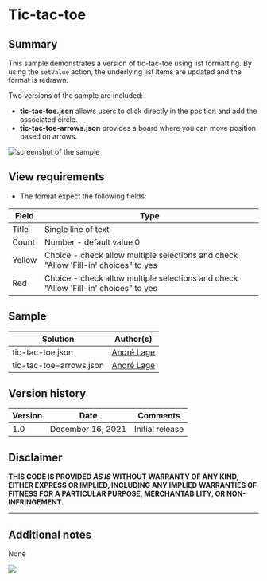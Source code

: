 # Tic-tac-toe

## Summary

This sample demonstrates a version of tic-tac-toe using list formatting. By using the `setValue` action, the underlying list items are updated and the format is redrawn.

Two versions of the sample are included:
- **tic-tac-toe.json** allows users to click directly in the position and add the associated circle.
- **tic-tac-toe-arrows.json** provides a board where you can move position based on arrows.


![screenshot of the sample](./assets/screenshot.gif)

## View requirements
- The format expect the following fields:

Field |Type
--------|---------
Title | Single line of text 
Count | Number  - default value 0
Yellow | Choice - check allow multiple selections and check "Allow 'Fill-in' choices" to yes
Red | Choice - check allow multiple selections and check "Allow 'Fill-in' choices" to yes


## Sample

Solution|Author(s)
--------|---------
tic-tac-toe.json | [André Lage](https://github.com/aaclage)
tic-tac-toe-arrows.json | [André Lage](https://github.com/aaclage)

## Version history

Version|Date|Comments
-------|----|--------
1.0|December 16, 2021|Initial release

## Disclaimer

**THIS CODE IS PROVIDED *AS IS* WITHOUT WARRANTY OF ANY KIND, EITHER EXPRESS OR IMPLIED, INCLUDING ANY IMPLIED WARRANTIES OF FITNESS FOR A PARTICULAR PURPOSE, MERCHANTABILITY, OR NON-INFRINGEMENT.**

---

## Additional notes
None

<img src="https://pnptelemetry.azurewebsites.net/list-formatting/view-samples/tic-tac-toe" />
